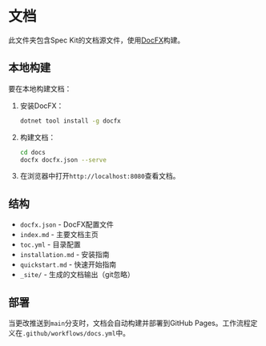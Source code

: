 # 文档

此文件夹包含Spec Kit的文档源文件，使用[DocFX](https://dotnet.github.io/docfx/)构建。

## 本地构建

要在本地构建文档：

1. 安装DocFX：
   ```bash
   dotnet tool install -g docfx
   ```

2. 构建文档：
   ```bash
   cd docs
   docfx docfx.json --serve
   ```

3. 在浏览器中打开`http://localhost:8080`查看文档。

## 结构

- `docfx.json` - DocFX配置文件
- `index.md` - 主要文档主页
- `toc.yml` - 目录配置
- `installation.md` - 安装指南
- `quickstart.md` - 快速开始指南
- `_site/` - 生成的文档输出（git忽略）

## 部署

当更改推送到`main`分支时，文档会自动构建并部署到GitHub Pages。工作流程定义在`.github/workflows/docs.yml`中。